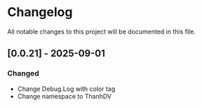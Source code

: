 # Changelog
All notable changes to this project will be documented in this file.

## [0.0.21] - 2025-09-01
### Changed
- Change Debug.Log with color tag
- Change namespace to ThanhDV
